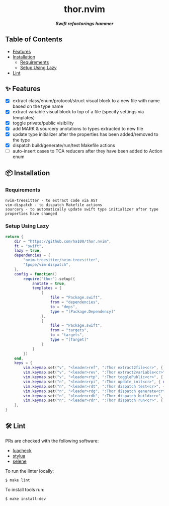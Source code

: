 <div align="center">

  <h1>thor.nvim</h1>
  <h5>Swift refactorings hammer</h5>

</div>

## Table of Contents

- [Features](#features)
- [Installation](#installation)
  - [Requirements](#requirements)
  - [Setup Using Lazy](#lazy)
- [Lint](#lint)

## ✨ Features<a name="features"></a>

- [x] extract class/enum/protocol/struct visual block to a new file with name based on the type name
- [x] extract variable visual block to top of a file (specify settings via templates)
- [x] toggle private/public visibility
- [x] add MARK & sourcery anotations to types extracted to new file
- [x] update type initializer after the properties has been added/removed to the type
- [x] dispatch build/generate/run/test Makefile actions
- [ ] auto-insert cases to TCA reducers after they have been added to Action enum

## 📦 Installation<a name="installation"></a>

### Requirements<a name="requirements"></a>

    nvim-treesitter - to extract code via AST
    vim-dispatch - to dispatch Makefile actions
    sourcery - to automatically update swift type initializer after type properties have changed

### Setup Using Lazy<a name="lazy"></a>

```lua
return {
    dir = "https://github.com/ha100/thor.nvim",
    ft = "swift",
    lazy = true,
    dependencies = {
        "nvim-treesitter/nvim-treesitter",
        "tpope/vim-dispatch",
    },
    config = function()
        require("thor").setup({
            anotate = true,
            templates = {
                {
                    file = "Package.swift",
                    from = "dependencies",
                    to = "deps",
                    type = "[Package.Dependency]"
                },
                {
                    file = "Package.swift",
                    from = "targets",
                    to = "targets",
                    type = "[Target]"
                }
            }
        })
    end,
    keys = {
        vim.keymap.set("v", "<leader>ref", ":Thor extract2file<cr>", { desc = "Extract code to file" }),
        vim.keymap.set("v", "<leader>rev", ":Thor extract2variable<cr>", { desc = "Extract code to variable" }),
        vim.keymap.set("v", "<leader>rtp", ":Thor togglePublic<cr>", { desc = "Toggle private/public visibility" }),
        vim.keymap.set("n", "<leader>rpi", ":Thor update_init<cr>", { desc = "recreate public init for current file" }),
        vim.keymap.set("n", "<leader>rdt", ":Thor dispatch test<cr>", { desc = "dispatch test" }),
        vim.keymap.set("n", "<leader>rdg", ":Thor dispatch generate<cr>", { desc = "dispatch generate" }),
        vim.keymap.set("n", "<leader>rdb", ":Thor dispatch build<cr>", { desc = "dispatch build" }),
        vim.keymap.set("n", "<leader>rdr", ":Thor dispatch run<cr>", { desc = "dispatch run" }),
    },
}
```

## 🛠️ Lint<a name="lint"></a>

PRs are checked with the following software:
- [luacheck](https://github.com/luarocks/luacheck#installation)
- [stylua](https://github.com/JohnnyMorganz/StyLua)
- [selene](https://github.com/Kampfkarren/selene)

To run the linter locally:

```shell
$ make lint
```

To install tools run:
```shell
$ make install-dev
```
